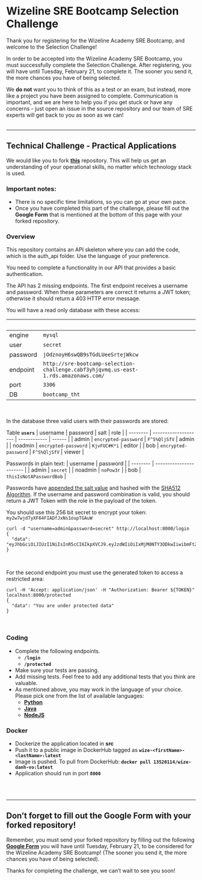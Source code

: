 # Wizeline SRE Bootcamp Selection Challenge

Thank you for registering for the Wizeline Academy SRE Bootcamp, and welcome to the Selection Challenge!

In order to be accepted into the Wizeline Academy SRE Bootcamp, you must successfully complete the Selection Challenge. After registering, you will have until Tuesday, February 21, to complete it. The sooner you send it, the more chances you have of being selected.

We **do not** want you to think of this as a test or an exam, but instead, more like a project you have been assigned to complete. Communication is important, and we are here to help you if you get stuck or have any concerns - just open an issue in the source repository and our team of SRE experts will get back to you as soon as we can!
<br />
<br />

---

## Technical Challenge - Practical Applications

We would like you to fork **[this](https://github.com/wizelineacademy/sre-bootcamp)** repository. This will help us get an understanding of your operational skills, no matter which technology stack is used.


### Important notes:
- There is no specific time limitations, so you can go at your own pace.
- Once you have completed this part of the challenge, please fill out the **Google Form** that is mentioned at the bottom of this page with your forked repository.


### Overview

This repository contains an API skeleton where you can add the code, which is the auth_api folder. Use the language of your preference.

You need to complete a functionality in our API that provides a basic authentication.

The API has 2 missing endpoints. The first endpoint receives a username and password. When these parameters are correct it returns a JWT token; otherwise it should return a 403 HTTP error message.


You will have a read only database with these access:

|&nbsp;|&nbsp;|
| -------- | --------------------------                                                          |
| engine   | `mysql`                                                                             |
| user     | `secret`                                                                            |
| password | `jOdznoyH6swQB9sTGdLUeeSrtejWkcw`                                                   |
| endpoint | `http://sre-bootcamp-selection-challenge.cabf3yhjqvmq.us-east-1.rds.amazonaws.com/` |
| port     | `3306`                                                                              |
| DB       | `bootcamp_tht`                                                                      |
<br />

In the database three valid users with their passwords are stored:

Table **`users`**
| username | password             | salt         | role   |
| -------- | -------------------- | ------------ | ------ |
| admin    | `encrypted-password` | `F^S%QljSfV` | admin  |
| noadmin  | `encrypted-password` | `KjvFUC#K*i` | editor |
| bob      | `encrypted-password` | `F^S%QljSfV` | viewer |
<br />

Passwords in plain text:
| username | password                |
| -------- | ----------------------- |
| admin    | `secret`                |
| noadmin  | `noPow3r`               |
| bob      | `thisIsNotAPasswordBob` |
<br />

Passwords have [appended the salt value](https://auth0.com/blog/adding-salt-to-hashing-a-better-way-to-store-passwords/#Mitigating-Password-Attacks-with-Salt) and hashed with the [SHA512 Algorithm](https://en.wikipedia.org/wiki/SHA-2).
If the username and password combination is valid, you should return a JWT Token with the role in the payload of the token.
<br />

You should use this 256 bit secret to encrypt your token:
`my2w7wjd7yXF64FIADfJxNs1oupTGAuW`
```
curl -d "username=admin&password=secret" http://localhost:8000/login
{
  "data": "eyJhbGciOiJIUzI1NiIsInR5cCI6IkpXVCJ9.eyJzdWIiOiIxMjM0NTY3ODkwIiwibmFtZSI6IkpvaG4gRG9lIiwiaWF0IjoxNTE2MjM5MDIyfQ.SflKxwRJSMeKKF2QT4fwpMeJf36POk6yJV_adQssw5c"
}
```
<br />

For the second endpoint you must use the generated token to access a restricted area:
```
curl -H 'Accept: application/json' -H "Authorization: Bearer ${TOKEN}" localhost:8000/protected
{
  "data": "You are under protected data"
}
```
<br />

### Coding
  * Complete the following endpoints.
    - **`/login`**
    - **`/protected`**
  * Make sure your tests are passing.
  * Add missing tests. Feel free to add any additional tests that you think are valuable.
  * As mentioned above, you may work in the language of your choice. Please pick one from the list of available languages:
    - **[Python](auth_api/python)**
    - **[Java](auth_api/java)**
    - **[NodeJS](auth_api/node)**

### Docker
  * Dockerize the application located in **src**
  * Push it to a public image in DockerHub tagged as **`wize-<firstName>-<lastName>:latest`**
  * Image is pushed. To pull from DockerHub: **`docker pull 13520114/wize-danh-vo:latest`**
  * Application should run in port **`8000`**
<br />
<br />

---
## Don’t forget to fill out the Google Form with your forked repository!

Remember, you must send your forked repository by filling out the following **[Google Form](https://forms.gle/AoKSKKdPn8dPRbuv7)** you will have until Tuesday, February 21, to be considered for the Wizeline Academy SRE Bootcamp! (The sooner you send it, the more chances you have of being selected). 

Thanks for completing the challenge, we can’t wait to see you soon!

